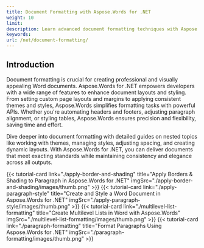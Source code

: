 ```yaml
---
title: Document Formatting with Aspose.Words for .NET
weight: 10
limit:
description: Learn advanced document formatting techniques with Aspose.Words for .NET. Explore page layouts, styles, themes, and formatting automation seamlessly.
keywords:
url: /net/document-formatting/
---
```

## Introduction
 
Document formatting is crucial for creating professional and visually appealing Word documents. Aspose.Words for .NET empowers developers with a wide range of features to enhance document layouts and styling. From setting custom page layouts and margins to applying consistent themes and styles, Aspose.Words simplifies formatting tasks with powerful APIs. Whether you're automating headers and footers, adjusting paragraph alignment, or styling tables, Aspose.Words ensures precision and flexibility, saving time and effort.  

Dive deeper into document formatting with detailed guides on nested topics like working with themes, managing styles, adjusting spacing, and creating dynamic layouts. With Aspose.Words for .NET, you can deliver documents that meet exacting standards while maintaining consistency and elegance across all outputs.

{{< tutorial-card link="./apply-border-and-shading" title="Apply Borders & Shading to Paragraph in Aspose.Words for .NET" imgSrc="./apply-border-and-shading/images/thumb.png" >}}
{{< tutorial-card link="./apply-paragraph-style" title="Create and Style a Word Document in Aspose.Words for .NET" imgSrc="./apply-paragraph-style/images/thumb.png" >}}
{{< tutorial-card link="./multilevel-list-formatting" title="Create Multilevel Lists in Word with Aspose.Words" imgSrc="./multilevel-list-formatting/images/thumb.png" >}}
{{< tutorial-card link="./paragraph-formatting" title="Format Paragraphs Using Aspose.Words for .NET" imgSrc="./paragraph-formatting/images/thumb.png" >}}
